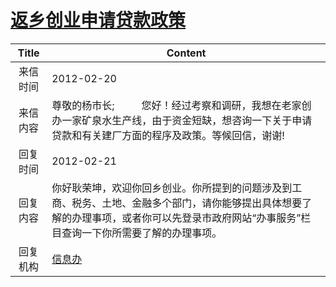 # <a href="http://www.shangluo.gov.cn/zmhd/ldxxxx.jsp?urltype=leadermail.LeaderMailContentUrl&wbtreeid=1112&leadermailid=1073">返乡创业申请贷款政策</a>
| Title |                                             Content                                             |
|:-----:|-------------------------------------------------------------------------------------------------|
| 来信时间  | 2012-02-20                                                                                      |
| 来信内容  | 尊敬的杨市长;          您好！经过考察和调研，我想在老家创办一家矿泉水生产线，由于资金短缺，想咨询一下关于申请贷款和有关建厂方面的程序及政策。等候回信，谢谢!            |
| 回复时间  | 2012-02-21                                                                                      |
| 回复内容  | 你好耿荣坤，欢迎你回乡创业。你所提到的问题涉及到工商、税务、土地、金融多个部门，请你能够提出具体想要了解的办理事项，或者你可以先登录市政府网站“办事服务”栏目查询一下你所需要了解的办理事项。 |
| 回复机构  | <a href="../../categories/agencies/信息办.md">信息办</a>                                              |